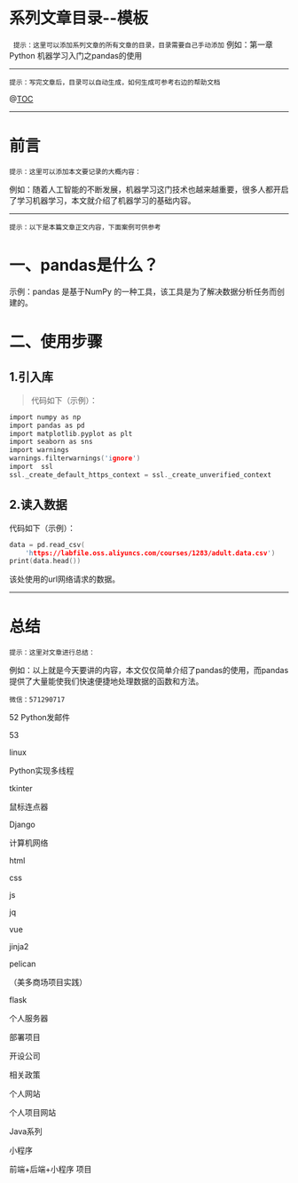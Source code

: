 # 系列文章目录--模板
` 提示：这里可以添加系列文章的所有文章的目录，目录需要自己手动添加`
例如：第一章 Python 机器学习入门之pandas的使用   

---

`提示：写完文章后，目录可以自动生成，如何生成可参考右边的帮助文档`

@[TOC](文章目录)

---

# 前言

`提示：这里可以添加本文要记录的大概内容：`

例如：随着人工智能的不断发展，机器学习这门技术也越来越重要，很多人都开启了学习机器学习，本文就介绍了机器学习的基础内容。

---

`提示：以下是本篇文章正文内容，下面案例可供参考`

# 一、pandas是什么？

示例：pandas 是基于NumPy 的一种工具，该工具是为了解决数据分析任务而创建的。

# 二、使用步骤
## 1.引入库
>代码如下（示例）：

```c
import numpy as np
import pandas as pd
import matplotlib.pyplot as plt
import seaborn as sns
import warnings
warnings.filterwarnings('ignore')
import  ssl
ssl._create_default_https_context = ssl._create_unverified_context
```

## 2.读入数据

代码如下（示例）：

```c
data = pd.read_csv(
    'https://labfile.oss.aliyuncs.com/courses/1283/adult.data.csv')
print(data.head())
```

该处使用的url网络请求的数据。

---

# 总结
`提示：这里对文章进行总结：`

例如：以上就是今天要讲的内容，本文仅仅简单介绍了pandas的使用，而pandas提供了大量能使我们快速便捷地处理数据的函数和方法。





```
微信：571290717
```



































52 Python发邮件





53



linux

 Python实现多线程

tkinter

鼠标连点器

Django

计算机网络

html

css

js

jq

vue

jinja2

pelican



（美多商场项目实践）





flask





个人服务器

部署项目

开设公司

相关政策

个人网站

个人项目网站

Java系列

小程序

前端+后端+小程序 项目







